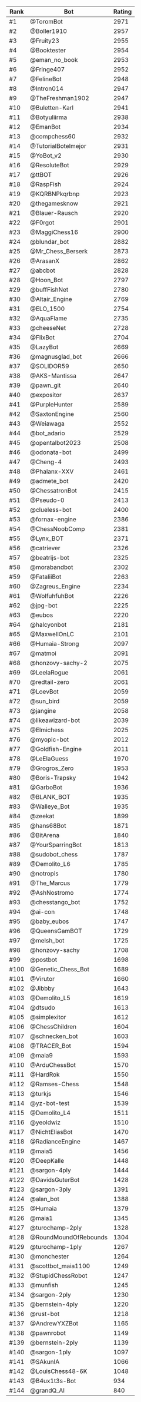 Rank|Bot|Rating
---|---|---
#1|@ToromBot|2971
#2|@Boller1910|2957
#3|@Fruity23|2955
#4|@Booktester|2954
#5|@eman_no_book|2953
#6|@Fringe407|2952
#7|@FelineBot|2948
#8|@Intron014|2947
#9|@TheFreshman1902|2947
#10|@Buletten-Karl|2941
#11|@Botyuliirma|2938
#12|@EmanBot|2934
#13|@compchess60|2932
#14|@TutorialBotelmejor|2931
#15|@YoBot_v2|2930
#16|@ResoluteBot|2929
#17|@ttBOT|2926
#18|@RaspFish|2924
#19|@KQRBNPkqrbnp|2923
#20|@thegamesknow|2921
#21|@Blauer-Rausch|2920
#22|@F0rgot|2901
#23|@MaggiChess16|2900
#24|@blundar_bot|2882
#25|@Mr_Chess_Berserk|2873
#26|@ArasanX|2862
#27|@abcbot|2828
#28|@Hoon_Bot|2797
#29|@buffFishNet|2780
#30|@Altair_Engine|2769
#31|@ELO_1500|2754
#32|@AquaFlame|2735
#33|@cheeseNet|2728
#34|@FlixBot|2704
#35|@LazyBot|2669
#36|@magnusglad_bot|2666
#37|@SOLIDOR59|2650
#38|@AKS-Mantissa|2647
#39|@pawn_git|2640
#40|@expositor|2637
#41|@PurpleHunter|2589
#42|@SaxtonEngine|2560
#43|@Weiawaga|2552
#44|@bot_adario|2529
#45|@opentalbot2023|2508
#46|@odonata-bot|2499
#47|@Cheng-4|2493
#48|@Phalanx-XXV|2461
#49|@admete_bot|2420
#50|@ChessatronBot|2415
#51|@Pseudo-0|2413
#52|@clueless-bot|2400
#53|@fornax-engine|2386
#54|@ChessNoobComp|2381
#55|@Lynx_BOT|2371
#56|@catriever|2326
#57|@beatrijs-bot|2325
#58|@morabandbot|2302
#59|@FataliiBot|2263
#60|@Zagreus_Engine|2234
#61|@WolfuhfuhBot|2226
#62|@jpg-bot|2225
#63|@eubos|2220
#64|@halcyonbot|2181
#65|@MaxwellOnLC|2101
#66|@Humaia-Strong|2097
#67|@matmoi|2091
#68|@honzovy-sachy-2|2075
#69|@LeelaRogue|2061
#70|@redtail-zero|2061
#71|@LoevBot|2059
#72|@sun_bird|2059
#73|@jangine|2058
#74|@likeawizard-bot|2039
#75|@Elmichess|2025
#76|@myopic-bot|2012
#77|@Goldfish-Engine|2011
#78|@LeElaGuess|1970
#79|@Grogros_Zero|1953
#80|@Boris-Trapsky|1942
#81|@GarboBot|1936
#82|@BLANK_BOT|1935
#83|@Walleye_Bot|1935
#84|@zeekat|1899
#85|@hans68Bot|1871
#86|@BitArena|1840
#87|@YourSparringBot|1813
#88|@sudobot_chess|1787
#89|@Demolito_L6|1785
#90|@notropis|1780
#91|@The_Marcus|1779
#92|@AshNostromo|1774
#93|@chesstango_bot|1752
#94|@ai-con|1748
#95|@baby_eubos|1747
#96|@QueensGamBOT|1729
#97|@melsh_bot|1725
#98|@honzovy-sachy|1708
#99|@postbot|1698
#100|@Genetic_Chess_Bot|1689
#101|@Virutor|1660
#102|@Jibbby|1643
#103|@Demolito_L5|1619
#104|@dtsudo|1613
#105|@simplexitor|1612
#106|@ChessChildren|1604
#107|@schnecken_bot|1603
#108|@TRACER_Bot|1594
#109|@maia9|1593
#110|@ArduChessBot|1570
#111|@HardRok|1550
#112|@Ramses-Chess|1548
#113|@turkjs|1546
#114|@yz-bot-test|1539
#115|@Demolito_L4|1511
#116|@yeoldwiz|1510
#117|@NichtEliasBot|1470
#118|@RadianceEngine|1467
#119|@maia5|1456
#120|@DeepKalle|1448
#121|@sargon-4ply|1444
#122|@DavidsGuterBot|1428
#123|@sargon-3ply|1391
#124|@alan_bot|1388
#125|@Humaia|1379
#126|@maia1|1345
#127|@turochamp-2ply|1328
#128|@RoundMoundOfRebounds|1304
#129|@turochamp-1ply|1267
#130|@monchester|1264
#131|@scottbot_maia1100|1249
#132|@StupidChessRobot|1247
#133|@munfish|1245
#134|@sargon-2ply|1230
#135|@bernstein-4ply|1220
#136|@rust-bot|1218
#137|@AndrewYXZBot|1165
#138|@pawnrobot|1149
#139|@bernstein-2ply|1139
#140|@sargon-1ply|1097
#141|@SAkunIA|1066
#142|@LouisChess48-6K|1048
#143|@B4ux1t3s-Bot|934
#144|@grandQ_AI|840

